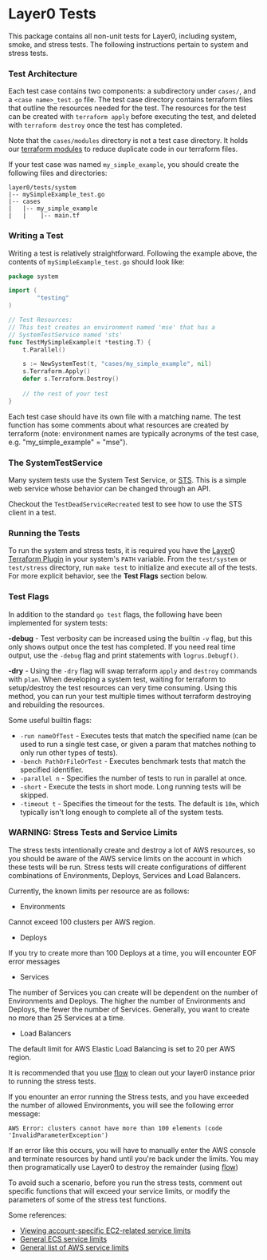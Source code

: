 # Layer0 Tests
This package contains all non-unit tests for Layer0, including system, smoke, and stress tests. 
The following instructions pertain to system and stress tests. 

### Test Architecture
Each test case contains two components: a subdirectory under `cases/`, and a `<case name>_test.go` file.
The test case directory contains terraform files that outline the resources needed for the test. 
The resources for the test can be created with `terraform apply` before executing the test, and deleted with `terraform destroy` once the test has completed.

Note that the `cases/modules` directory is not a test case directory.
It holds our [terraform modules](https://www.terraform.io/docs/modules/usage.html) to reduce duplicate code in our terraform files.

If your test case was named `my_simple_example`, you should create the following files and directories:
```
layer0/tests/system
|-- mySimpleExample_test.go
|-- cases
|   |-- my_simple_example
|   |    |-- main.tf
```

### Writing a Test
Writing a test is relatively straightforward.
Following the example above, the contents of `mySimpleExample_test.go` should look like:
```go
package system

import (
        "testing"
)

// Test Resources:
// This test creates an environment named 'mse' that has a
// SystemTestService named 'sts'
func TestMySimpleExample(t *testing.T) {
    t.Parallel()

    s := NewSystemTest(t, "cases/my_simple_example", nil)
    s.Terraform.Apply()
    defer s.Terraform.Destroy()
 
    // the rest of your test
}
```

Each test case should have its own file with a matching name. 
The test function has some comments about what resources are created by terraform 
(note: environment names are typically acronyms of the test case, e.g. "my_simple_example" = "mse").

### The SystemTestService
Many system tests use the System Test Service, or [STS](https://github.com/quintilesims/sts).
This is a simple web service whose behavior can be changed through an API.

Checkout the `TestDeadServiceRecreated` test to see how to use the STS client in a test. 

### Running the Tests
To run the system and stress tests, it is required you have the [Layer0 Terraform Plugin](http://layer0.ims.io/reference/terraform-plugin/) in your system's `PATH` variable. 
From the `test/system` or `test/stress` directory, run `make test` to initialize and execute all of the tests.
For more explicit behavior, see the **Test Flags** section below. 

### Test Flags
In addition to the standard `go test` flags, the following have been implemented for system tests:

**-debug** - Test verbosity can be increased using the builtin `-v` flag, but this only shows output once the test has completed. 
If you need real time output, use the `-debug` flag and print statements with `logrus.Debugf()`.

**-dry** - Using the `-dry` flag will swap terraform `apply` and `destroy` commands with `plan`.
When developing a system test, waiting for terraform to setup/destroy the test resources can very time consuming. 
Using this method, you can run your test multiple times without terraform destroying and rebuilding the resources.

Some useful builtin flags:
* `-run nameOfTest` - Executes tests that match the specified name (can be used to run a single test case, or given a param that matches nothing to only run other types of tests).
* `-bench PathOrFileOrTest` - Executes benchmark tests that match the specified identifier.
* `-parallel n` - Specifies the number of tests to run in parallel at once.
* `-short` - Execute the tests in short mode. Long running tests will be skipped.
* `-timeout t` - Specifies the timeout for the tests. 
The default is `10m`, which typically isn't long enough to complete all of the system tests. 

### WARNING: Stress Tests and Service Limits
The stress tests intentionally create and destroy a lot of AWS resources, so you should be aware of the AWS service limits on the account in which these tests will be run.
Stress tests will create configurations of different combinations of Environments, Deploys, Services and Load Balancers.

Currently, the known limits per resource are as follows:

* Environments

Cannot exceed 100 clusters per AWS region.

* Deploys 

If you try to create more than 100 Deploys at a time, you will encounter EOF error messages

* Services

The number of Services you can create will be dependent on the number of Environments and Deploys. The higher the number of Environments and Deploys, the fewer the number of Services.
Generally, you want to create no more than 25 Services at a time.

* Load Balancers

The default limit for AWS Elastic Load Balancing is set to 20 per AWS region.

It is recommended that you use [flow](https://github.com/quintilesims/layer0/blob/develop/scripts/flow.sh) to clean out your layer0 instance prior to running the stress tests.

If you enounter an error running the Stress tests, and you have exceeded the number of allowed Environments, you will see the following error message:

```
AWS Error: clusters cannot have more than 100 elements (code 'InvalidParameterException')
```

If an error like this occurs, you will have to manually enter the AWS console and terminate resources by hand until you're back under the limits.
You may then programatically use Layer0 to destroy the remainder (using [flow](https://github.com/quintilesims/layer0/blob/develop/scripts/flow.sh))

To avoid such a scenario, before you run the stress tests, comment out specific functions that will exceed your service limits, or modify the parameters of some of the stress test functions.

Some references:
* [Viewing account-specific EC2-related service limits](http://docs.aws.amazon.com/AWSEC2/latest/UserGuide/ec2-resource-limits.html)
* [General ECS service limits](http://docs.aws.amazon.com/AmazonECS/latest/developerguide/service_limits.html)
* [General list of AWS service limits](https://docs.aws.amazon.com/general/latest/gr/aws_service_limits.html)
